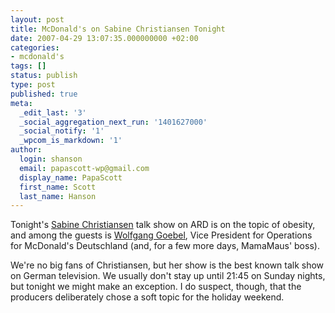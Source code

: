 ```yaml
---
layout: post
title: McDonald's on Sabine Christiansen Tonight
date: 2007-04-29 13:07:35.000000000 +02:00
categories:
- mcdonald's
tags: []
status: publish
type: post
published: true
meta:
  _edit_last: '3'
  _social_aggregation_next_run: '1401627000'
  _social_notify: '1'
  _wpcom_is_markdown: '1'
author:
  login: shanson
  email: papascott-wp@gmail.com
  display_name: PapaScott
  first_name: Scott
  last_name: Hanson
---
```

<p>Tonight's <a href="http://www.sabinechristiansen.de/">Sabine Christiansen</a> talk show on ARD is on the topic of obesity, and among the guests is <a href="http://www.mcdonalds.de/presse/basis/vorstand/goebel.html">Wolfgang Goebel</a>, Vice President for Operations for McDonald's Deutschland (and, for a few more days, MamaMaus' boss).</p>
<p>We're no big fans of Christiansen, but her show is the best known talk show on German television. We usually don't stay up until 21:45 on Sunday nights, but tonight we might make an exception. I do suspect, though, that the producers deliberately chose a soft topic for the holiday weekend.</p>
